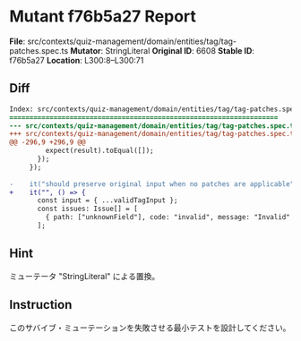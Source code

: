 # Mutant f76b5a27 Report

**File**: src/contexts/quiz-management/domain/entities/tag/tag-patches.spec.ts
**Mutator**: StringLiteral
**Original ID**: 6608
**Stable ID**: f76b5a27
**Location**: L300:8–L300:71

## Diff

```diff
Index: src/contexts/quiz-management/domain/entities/tag/tag-patches.spec.ts
===================================================================
--- src/contexts/quiz-management/domain/entities/tag/tag-patches.spec.ts	original
+++ src/contexts/quiz-management/domain/entities/tag/tag-patches.spec.ts	mutated #6608
@@ -296,9 +296,9 @@
         expect(result).toEqual([]);
       });
     });
 
-    it("should preserve original input when no patches are applicable", () => {
+    it("", () => {
       const input = { ...validTagInput };
       const issues: Issue[] = [
         { path: ["unknownField"], code: "invalid", message: "Invalid" },
       ];
```

## Hint

ミューテータ "StringLiteral" による置換。

## Instruction

このサバイブ・ミューテーションを失敗させる最小テストを設計してください。
